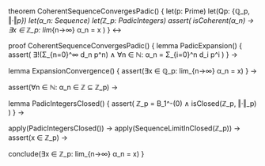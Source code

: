 theorem CoherentSequenceConvergesPadic() {
  let(p: Prime)
  let(Qp: {ℚ_p, ‖·‖_p})
  let(α_n: Sequence)
  let(ℤ_p: PadicIntegers)
  assert(
    isCoherent(α_n) → ∃x ∈ ℤ_p: lim_{n→∞} α_n = x
  )
} ↔

proof CoherentSequenceConvergesPadic() {
  lemma PadicExpansion() {
    assert(
      ∃!(Σ_{n=0}^∞ d_n p^n) ∧
      ∀n ∈ ℕ: α_n = Σ_{i=0}^n d_i p^i
    )
  } →
  
  lemma ExpansionConvergence() {
    assert(∃x ∈ ℚ_p: lim_{n→∞} α_n = x)
  } →
  
  assert(∀n ∈ ℕ: α_n ∈ ℤ ⊆ ℤ_p) →
  
  lemma PadicIntegersClosed() {
    assert(
      ℤ_p = B_1^-(0) ∧
      isClosed(ℤ_p, ‖·‖_p)
    )
  } →
  
  apply(PadicIntegersClosed()) →
  apply(SequenceLimitInClosed(ℤ_p)) →
  assert(x ∈ ℤ_p) →
  
  conclude(∃x ∈ ℤ_p: lim_{n→∞} α_n = x)
}
